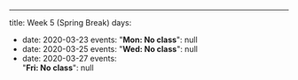 ---
title: Week 5 (Spring Break)
days:
  - date: 2020-03-23
    events:
      "**Mon: No class**":
        null
  - date: 2020-03-25
    events:
      "**Wed: No class**":
        null
  - date: 2020-03-27
    events:   
       "**Fri: No class**":
        null
